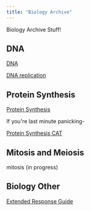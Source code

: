 ```yaml
---
title: "Biology Archive"
---
```


Biology Archive Stuff!

## DNA
[DNA](dna.md)

[DNA replication](dna-replication.md)

## Protein Synthesis
[Protein Synthesis](protein-synthesis.md)

If you're last minute panicking-

[Protein Synthesis CAT](cat.md)
## Mitosis and Meiosis
mitosis (in progress)

## Biology Other
[Extended Response Guide](extended-response.md)
